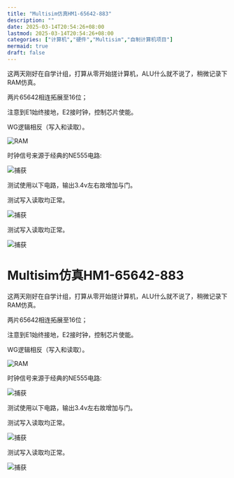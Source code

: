 ```yaml
---
title: "Multisim仿真HM1-65642-883"
description: ""
date: 2025-03-14T20:54:26+08:00
lastmod: 2025-03-14T20:54:26+08:00
categories: ["计算机","硬件","Multisim","自制计算机项目"]
mermaid: true
draft: false
---
```


这两天刚好在自学计组，打算从零开始搓计算机，ALU什么就不说了，稍微记录下RAM仿真。

两片65642相连拓展至16位；

注意到E1始终接地，E2接时钟，控制芯片使能。

WG逻辑相反（写入和读取）。



![RAM](https://blog-cdn.yht.life/blog/2025/03/1420250314204255.png)

时钟信号来源于经典的NE555电路:

![捕获](https://blog-cdn.yht.life/blog/2025/03/1420250314204815.PNG)

测试使用以下电路，输出3.4v左右故增加与门。

测试写入读取均正常。

![捕获](https://blog-cdn.yht.life/blog/2025/03/1420250314204957.PNG)

测试写入读取均正常。

![捕获](https://blog-cdn.yht.life/blog/2025/03/1420250314205351.PNG)
# Multisim仿真HM1-65642-883

这两天刚好在自学计组，打算从零开始搓计算机，ALU什么就不说了，稍微记录下RAM仿真。

两片65642相连拓展至16位；

注意到E1始终接地，E2接时钟，控制芯片使能。

WG逻辑相反（写入和读取）。



![RAM](https://blog-cdn.yht.life/blog/2025/03/1420250314204255.png)

时钟信号来源于经典的NE555电路:

![捕获](https://blog-cdn.yht.life/blog/2025/03/1420250314204815.PNG)

测试使用以下电路，输出3.4v左右故增加与门。

测试写入读取均正常。

![捕获](https://blog-cdn.yht.life/blog/2025/03/1420250314204957.PNG)

测试写入读取均正常。

![捕获](https://blog-cdn.yht.life/blog/2025/03/1420250314205351.PNG)